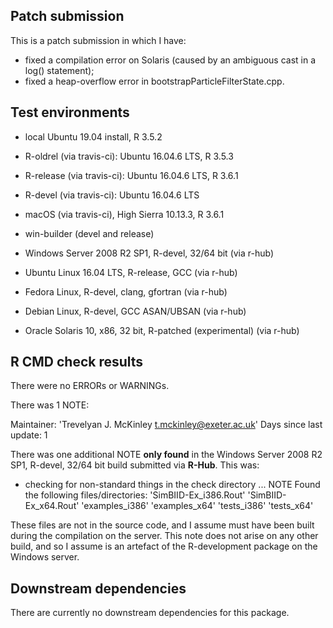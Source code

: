## Patch submission

This is a patch submission in which I have:

* fixed a compilation error on Solaris (caused by an ambiguous cast
  in a log() statement);
* fixed a heap-overflow error in bootstrapParticleFilterState.cpp.

## Test environments

* local Ubuntu 19.04 install, R 3.5.2
* R-oldrel (via travis-ci): Ubuntu 16.04.6 LTS, R 3.5.3
* R-release (via travis-ci): Ubuntu 16.04.6 LTS, R 3.6.1
* R-devel (via travis-ci): Ubuntu 16.04.6 LTS
* macOS (via travis-ci), High Sierra 10.13.3, R 3.6.1
* win-builder (devel and release)

* Windows Server 2008 R2 SP1, R-devel, 32/64 bit (via r-hub)
* Ubuntu Linux 16.04 LTS, R-release, GCC (via r-hub)
* Fedora Linux, R-devel, clang, gfortran (via r-hub)
* Debian Linux, R-devel, GCC ASAN/UBSAN (via r-hub)
* Oracle Solaris 10, x86, 32 bit, R-patched (experimental) (via r-hub)

## R CMD check results

There were no ERRORs or WARNINGs. 

There was 1 NOTE:

Maintainer: 'Trevelyan J. McKinley <t.mckinley@exeter.ac.uk>'
Days since last update: 1

There was one additional NOTE **only found** in the Windows Server 2008 R2 SP1, 
R-devel, 32/64 bit build submitted via **R-Hub**. This was:

* checking for non-standard things in the check directory ... NOTE
  Found the following files/directories:
    'SimBIID-Ex_i386.Rout' 'SimBIID-Ex_x64.Rout' 'examples_i386'
    'examples_x64' 'tests_i386' 'tests_x64'
    
These files are not in the source code, and I assume must have been
built during the compilation on the server. This note does not arise
on any other build, and so I assume is an artefact of the R-development
package on the Windows server.

## Downstream dependencies

There are currently no downstream dependencies for this package.
